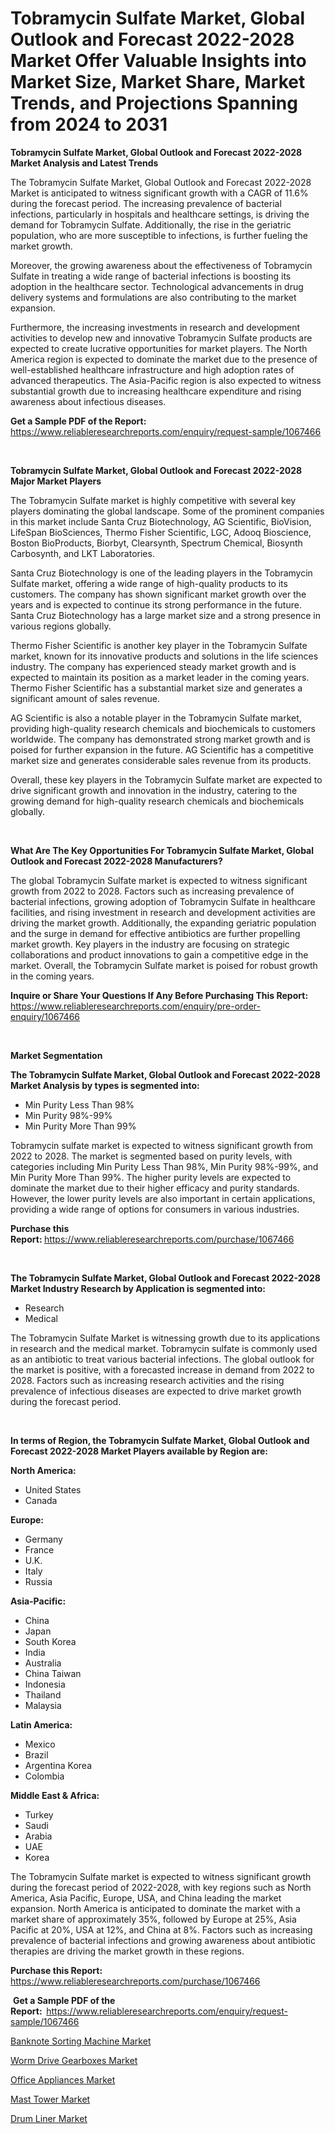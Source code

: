 <p><h1>Tobramycin Sulfate Market, Global Outlook and Forecast 2022-2028 Market Offer Valuable Insights into Market Size, Market Share, Market Trends, and Projections Spanning from 2024 to 2031</h1></p><p><strong>Tobramycin Sulfate Market, Global Outlook and Forecast 2022-2028 Market Analysis and Latest Trends</strong></p>
<p><p>The Tobramycin Sulfate Market, Global Outlook and Forecast 2022-2028 Market is anticipated to witness significant growth with a CAGR of 11.6% during the forecast period. The increasing prevalence of bacterial infections, particularly in hospitals and healthcare settings, is driving the demand for Tobramycin Sulfate. Additionally, the rise in the geriatric population, who are more susceptible to infections, is further fueling the market growth.</p><p>Moreover, the growing awareness about the effectiveness of Tobramycin Sulfate in treating a wide range of bacterial infections is boosting its adoption in the healthcare sector. Technological advancements in drug delivery systems and formulations are also contributing to the market expansion.</p><p>Furthermore, the increasing investments in research and development activities to develop new and innovative Tobramycin Sulfate products are expected to create lucrative opportunities for market players. The North America region is expected to dominate the market due to the presence of well-established healthcare infrastructure and high adoption rates of advanced therapeutics. The Asia-Pacific region is also expected to witness substantial growth due to increasing healthcare expenditure and rising awareness about infectious diseases.</p></p>
<p><strong>Get a Sample PDF of the Report:&nbsp;</strong> <a href="https://www.reliableresearchreports.com/enquiry/request-sample/1067466">https://www.reliableresearchreports.com/enquiry/request-sample/1067466</a></p>
<p>&nbsp;</p>
<p><strong>Tobramycin Sulfate Market, Global Outlook and Forecast 2022-2028 Major Market Players</strong></p>
<p><p>The Tobramycin Sulfate market is highly competitive with several key players dominating the global landscape. Some of the prominent companies in this market include Santa Cruz Biotechnology, AG Scientific, BioVision, LifeSpan BioSciences, Thermo Fisher Scientific, LGC, Adooq Bioscience, Boston BioProducts, Biorbyt, Clearsynth, Spectrum Chemical, Biosynth Carbosynth, and LKT Laboratories.</p><p>Santa Cruz Biotechnology is one of the leading players in the Tobramycin Sulfate market, offering a wide range of high-quality products to its customers. The company has shown significant market growth over the years and is expected to continue its strong performance in the future. Santa Cruz Biotechnology has a large market size and a strong presence in various regions globally.</p><p>Thermo Fisher Scientific is another key player in the Tobramycin Sulfate market, known for its innovative products and solutions in the life sciences industry. The company has experienced steady market growth and is expected to maintain its position as a market leader in the coming years. Thermo Fisher Scientific has a substantial market size and generates a significant amount of sales revenue.</p><p>AG Scientific is also a notable player in the Tobramycin Sulfate market, providing high-quality research chemicals and biochemicals to customers worldwide. The company has demonstrated strong market growth and is poised for further expansion in the future. AG Scientific has a competitive market size and generates considerable sales revenue from its products.</p><p>Overall, these key players in the Tobramycin Sulfate market are expected to drive significant growth and innovation in the industry, catering to the growing demand for high-quality research chemicals and biochemicals globally.</p></p>
<p>&nbsp;</p>
<p><strong>What Are The Key Opportunities For Tobramycin Sulfate Market, Global Outlook and Forecast 2022-2028 Manufacturers?</strong></p>
<p><p>The global Tobramycin Sulfate market is expected to witness significant growth from 2022 to 2028. Factors such as increasing prevalence of bacterial infections, growing adoption of Tobramycin Sulfate in healthcare facilities, and rising investment in research and development activities are driving the market growth. Additionally, the expanding geriatric population and the surge in demand for effective antibiotics are further propelling market growth. Key players in the industry are focusing on strategic collaborations and product innovations to gain a competitive edge in the market. Overall, the Tobramycin Sulfate market is poised for robust growth in the coming years.</p></p>
<p><strong>Inquire or Share Your Questions If Any Before Purchasing This Report:</strong> <a href="https://www.reliableresearchreports.com/enquiry/pre-order-enquiry/1067466">https://www.reliableresearchreports.com/enquiry/pre-order-enquiry/1067466</a></p>
<p>&nbsp;</p>
<p><strong>Market Segmentation</strong></p>
<p><strong>The Tobramycin Sulfate Market, Global Outlook and Forecast 2022-2028 Market Analysis by types is segmented into:</strong></p>
<p><ul><li>Min Purity Less Than 98%</li><li>Min Purity 98%-99%</li><li>Min Purity More Than 99%</li></ul></p>
<p><p>Tobramycin sulfate market is expected to witness significant growth from 2022 to 2028. The market is segmented based on purity levels, with categories including Min Purity Less Than 98%, Min Purity 98%-99%, and Min Purity More Than 99%. The higher purity levels are expected to dominate the market due to their higher efficacy and purity standards. However, the lower purity levels are also important in certain applications, providing a wide range of options for consumers in various industries.</p></p>
<p><strong>Purchase this Report:&nbsp;</strong><a href="https://www.reliableresearchreports.com/purchase/1067466">https://www.reliableresearchreports.com/purchase/1067466</a></p>
<p>&nbsp;</p>
<p><strong>The Tobramycin Sulfate Market, Global Outlook and Forecast 2022-2028 Market Industry Research by Application is segmented into:</strong></p>
<p><ul><li>Research</li><li>Medical</li></ul></p>
<p><p>The Tobramycin Sulfate Market is witnessing growth due to its applications in research and the medical market. Tobramycin sulfate is commonly used as an antibiotic to treat various bacterial infections. The global outlook for the market is positive, with a forecasted increase in demand from 2022 to 2028. Factors such as increasing research activities and the rising prevalence of infectious diseases are expected to drive market growth during the forecast period.</p></p>
<p>&nbsp;</p>
<p><strong>In terms of Region, the Tobramycin Sulfate Market, Global Outlook and Forecast 2022-2028 Market Players available by Region are:</strong></p>
<p>
    <p> <strong> North America: </strong>
        <ul>
            <li>United States</li>
            <li>Canada</li>
        </ul>
        </p> 
    <p> <strong> Europe: </strong>
        <ul>
            <li>Germany</li>
            <li>France</li>
            <li>U.K.</li>
            <li>Italy</li>
            <li>Russia</li>
        </ul>
        </p> 
    <p> <strong> Asia-Pacific: </strong>
        <ul>
            <li>China</li>
            <li>Japan</li>
            <li>South Korea</li>
            <li>India</li>
            <li>Australia</li>
            <li>China Taiwan</li>
            <li>Indonesia</li>
            <li>Thailand</li>
            <li>Malaysia</li>
        </ul>
        </p> 
    <p> <strong> Latin America: </strong>
        <ul>
            <li>Mexico</li>
            <li>Brazil</li>
            <li>Argentina Korea</li>
            <li>Colombia</li>
        </ul>
        </p> 
    <p> <strong> Middle East & Africa: </strong>
        <ul>
            <li>Turkey</li>
            <li>Saudi</li>
            <li>Arabia</li>
            <li>UAE</li>
            <li>Korea</li>
        </ul>
    </p>
    </p>
<p><p>The Tobramycin Sulfate market is expected to witness significant growth during the forecast period of 2022-2028, with key regions such as North America, Asia Pacific, Europe, USA, and China leading the market expansion. North America is anticipated to dominate the market with a market share of approximately 35%, followed by Europe at 25%, Asia Pacific at 20%, USA at 12%, and China at 8%. Factors such as increasing prevalence of bacterial infections and growing awareness about antibiotic therapies are driving the market growth in these regions.</p></p>
<p><strong>Purchase this Report: </strong><a href="https://www.reliableresearchreports.com/purchase/1067466">https://www.reliableresearchreports.com/purchase/1067466</a></p>
<p>&nbsp;<strong>Get a Sample PDF of the Report:&nbsp;&nbsp;</strong><a href="https://www.reliableresearchreports.com/enquiry/request-sample/1067466">https://www.reliableresearchreports.com/enquiry/request-sample/1067466</a></p>
<p><strong></strong></p>
<p><p><a href="https://medium.com/@leliajewess/banknote-sorting-machine-market-competitive-analysis-market-trends-and-forecast-to-2031-dcbf2fae9065">Banknote Sorting Machine Market</a></p><p><a href="https://medium.com/p/01d17ee556aa/edit">Worm Drive Gearboxes Market</a></p><p><a href="https://medium.com/@mariliehowe/office-appliances-market-analysis-and-sze-forecasted-for-period-from-2024-to-2031-ed74398a3477">Office Appliances Market</a></p><p><a href="https://medium.com/@mariliehowe/mast-tower-market-research-report-its-history-and-forecast-2024-to-2031-b2b808e9e213">Mast Tower Market</a></p><p><a href="https://medium.com/@patriciaday39/drum-liner-market-share-evolution-and-market-growth-trends-2024-2031-29fb09002847">Drum Liner Market</a></p></p>